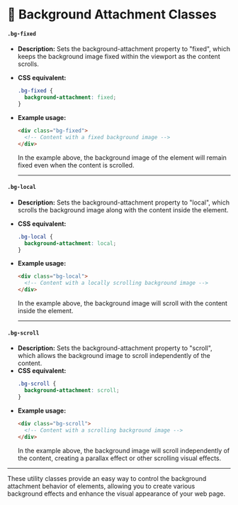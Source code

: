 # 📌 Background Attachment Classes

#### **`.bg-fixed`**

- **Description:** Sets the background-attachment property to "fixed", which keeps the background image fixed within the viewport as the content scrolls.
- **CSS equivalent:**
    ```css
    .bg-fixed {
      background-attachment: fixed;
    }
    ```
- **Example usage:**
    ```html
    <div class="bg-fixed">
      <!-- Content with a fixed background image -->
    </div>
    ```
    In the example above, the background image of the element will remain fixed even when the content is scrolled.

    ---

#### **`.bg-local`**

- **Description:** Sets the background-attachment property to "local", which scrolls the background image along with the content inside the element.
- **CSS equivalent:**
    ```css
    .bg-local {
      background-attachment: local;
    }
    ```
- **Example usage:**
    ```html
    <div class="bg-local">
      <!-- Content with a locally scrolling background image -->
    </div>
    ```
    In the example above, the background image will scroll with the content inside the element.

    ---

#### **`.bg-scroll`**

- **Description:** Sets the background-attachment property to "scroll", which allows the background image to scroll independently of the content.
- **CSS equivalent:**
    ```css
    .bg-scroll {
      background-attachment: scroll;
    }
    ```
- **Example usage:**
    ```html
    <div class="bg-scroll">
      <!-- Content with a scrolling background image -->
    </div>
    ```
    In the example above, the background image will scroll independently of the content, creating a parallax effect or other scrolling visual effects.

---     

These utility classes provide an easy way to control the background attachment behavior of elements, allowing you to create various background effects and enhance the visual appearance of your web page.